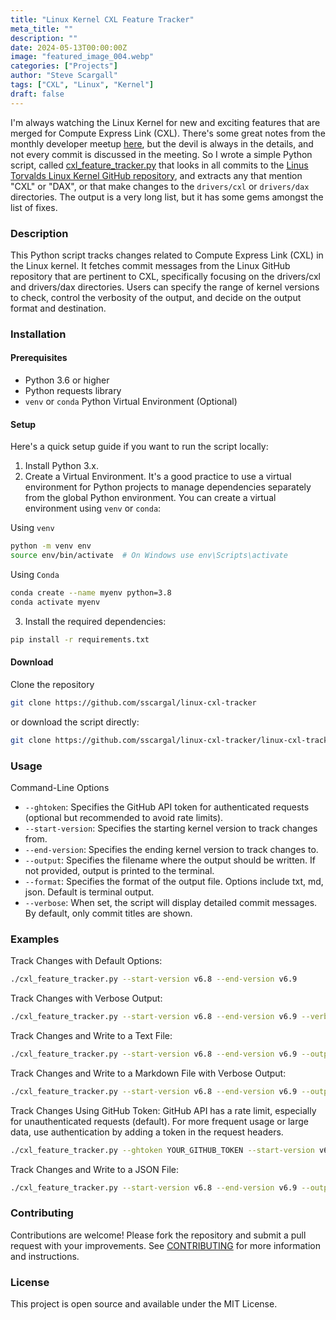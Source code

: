 ```yaml
---
title: "Linux Kernel CXL Feature Tracker"
meta_title: ""
description: ""
date: 2024-05-13T00:00:00Z
image: "featured_image_004.webp"
categories: ["Projects"]
author: "Steve Scargall"
tags: ["CXL", "Linux", "Kernel"]
draft: false
---
```


I'm always watching the Linux Kernel for new and exciting features that are merged for Compute Express Link (CXL). There's some great notes from the monthly developer meetup [here](https://pmem.io/ndctl/collab/), but the devil is always in the details, and not every commit is discussed in the meeting. So I wrote a simple Python script, called [cxl_feature_tracker.py](https://github.com/sscargal/linux-cxl-tracker) that looks in all commits to the [Linus Torvalds Linux Kernel GitHub repository](https://github.com/torvalds/linux), and extracts any that mention "CXL" or "DAX", or that make changes to the `drivers/cxl` or `drivers/dax` directories. The output is a very long list, but it has some gems amongst the list of fixes.

### Description

This Python script tracks changes related to Compute Express Link (CXL) in the Linux kernel. It fetches commit messages from the Linux GitHub repository that are pertinent to CXL, specifically focusing on the drivers/cxl and drivers/dax directories. Users can specify the range of kernel versions to check, control the verbosity of the output, and decide on the output format and destination.

### Installation

#### Prerequisites

- Python 3.6 or higher
- Python requests library
- `venv` or `conda` Python Virtual Environment (Optional)

#### Setup

Here's a quick setup guide if you want to run the script locally:

1. Install Python 3.x.
2. Create a Virtual Environment. It's a good practice to use a virtual environment for Python projects to manage dependencies separately from the global Python environment. You can create a virtual environment using `venv` or `conda`:

Using `venv`
```bash
python -m venv env
source env/bin/activate  # On Windows use env\Scripts\activate
```
Using `Conda`
```bash
conda create --name myenv python=3.8
conda activate myenv
```
3. Install the required dependencies:
```bash
pip install -r requirements.txt
```

#### Download

Clone the repository 

```bash
git clone https://github.com/sscargal/linux-cxl-tracker
```

or download the script directly:

```bash
git clone https://github.com/sscargal/linux-cxl-tracker/linux-cxl-tracker.git
```

### Usage

Command-Line Options

- `--ghtoken`: Specifies the GitHub API token for authenticated requests (optional but recommended to avoid rate limits).
- `--start-version`: Specifies the starting kernel version to track changes from.
- `--end-version`: Specifies the ending kernel version to track changes to.
- `--output`: Specifies the filename where the output should be written. If not provided, output is printed to the terminal.
- `--format`: Specifies the format of the output file. Options include txt, md, json. Default is terminal output.
- `--verbose`: When set, the script will display detailed commit messages. By default, only commit titles are shown.

### Examples

Track Changes with Default Options:
```bash
./cxl_feature_tracker.py --start-version v6.8 --end-version v6.9
```

Track Changes with Verbose Output:
```bash
./cxl_feature_tracker.py --start-version v6.8 --end-version v6.9 --verbose
```

Track Changes and Write to a Text File:
```bash
./cxl_feature_tracker.py --start-version v6.8 --end-version v6.9 --output changes.txt --format txt
```

Track Changes and Write to a Markdown File with Verbose Output:
```bash
./cxl_feature_tracker.py --start-version v6.8 --end-version v6.9 --output changes.md --format md --verbose
```

Track Changes Using GitHub Token:
GitHub API has a rate limit, especially for unauthenticated requests (default). For more frequent usage or large data, use authentication by adding a token in the request headers.
```bash
./cxl_feature_tracker.py --ghtoken YOUR_GITHUB_TOKEN --start-version v6.8 --end-version v6.9
```

Track Changes and Write to a JSON File:
```bash
./cxl_feature_tracker.py --start-version v6.8 --end-version v6.9 --output changes.json --format json
```

### Contributing

Contributions are welcome! Please fork the repository and submit a pull request with your improvements. See [CONTRIBUTING](https://github.com/sscargal/linux-cxl-tracker/blob/main/CONTRIBUTING.md) for more information and instructions.

### License

This project is open source and available under the MIT License.